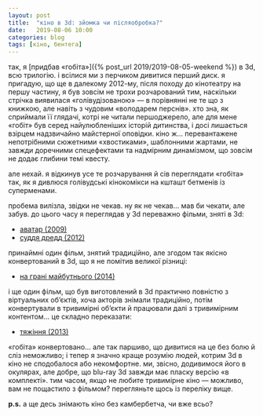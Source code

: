 ```yaml
---
layout: post
title:  "кіно в 3d: зйомка чи післяобробка?"
date:   2019-08-06 10:00
categories: blog
tags: [кіно, бентега]
---
```


так, я [придбав «гобіта»]({% post_url 2019/2019-08-05-weekend %}) в 3d, всю трилогію. і всілися ми з перчиком дивитися перший диск. я пригадую, що ще в далекому 2012-му, після походу до кінотеатру на першу частину, я був зовсім не трохи розчарований тим, наскільки стрічка виявилася «голівудізованою» — в порівнянні не те що з книжкою, але навіть з чудовим «володарем перснів». хто зна, як сприймали її глядачі, котрі не читали першоджерело, але для мене «гобіт» був серед найулюбленіших історій дитинства, і досі лишається взірцем надзвичайно майстерної оповідки. кіно ж… перевантажене непотрібними сюжетними «хвостиками», шаблонними жартами, не завжди доречними спецефектами та надмірним динамізмом, що зовсім не додає глибини темі квесту. 

але нехай. я відкинув усе те розчарування й сів переглядати «гобіта» так, як я дивлюся голівудські кінокомікси на кшташт бетменів із суперменами.

пробема вилізла, звідки не чекав. ну як не чекав… мав би чекати, але забув. до цього часу я переглядав у 3d переважно фільми, зняті в 3d:

* [аватар (2009)](https://en.wikipedia.org/wiki/Avatar_(2009_film)#Filming)
* [суддя дредд (2012)](https://en.wikipedia.org/wiki/Dredd#Filming)

принаймні один фільм, знятий традиційно, але згодом так якісно конвертований в 3d, що я не помітив великої різниці:

* [на грані майбутнього (2014)](http://3defence.blogspot.com/2014/06/hows-3d-in-edge-of-tomorrow.html)

і ще один фільм, що був виготовлений в 3d практично повністю з віртуальних об’єктів, хоча акторів знімали традиційно, потім конвертували в тривимірні об’єкти й працювали далі з тривимірним контентом… це складно переказати:

* [тяжіння (2013)](http://3defence.blogspot.com/2013/10/hows-3d-in-gravity.html)

«гобіта» конвертовано… але так паршиво, що дивитися на це без болю й сліз неможливо; і тепер я значно краще розумію людей, котрим 3d в кіно не сподобалося або некомфортне. ми, звісно, додивимося його в окулярах, але добре, що blu-ray 3d завжди має пласку версію «в комплекті». тим часом, якщо не любите тривимірне кіно — можливо, вам не пощастило з фільмом? перегляньте щось із переліку вище.

**p.s.** а ще десь знімають кіно без камбербетча, чи вже всьо?